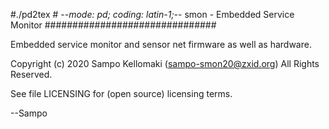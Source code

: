 #./pd2tex    # -*-mode: pd; coding: latin-1;-*-
smon - Embedded Service Monitor
###############################

Embedded service monitor and sensor net firmware as well as hardware.

Copyright (c) 2020 Sampo Kellomaki (sampo-smon20@zxid.org)
All Rights Reserved.

See file LICENSING for (open source) licensing terms.

--Sampo
